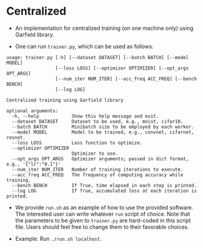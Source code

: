 # Centralized

* An implementation for centralized training (on one machine only) using Garfield library.

* One can run `trainer.py`, which can be used as follows.

```
usage: trainer.py [-h] [--dataset DATASET] [--batch BATCH] [--model MODEL]
                  [--loss LOSS] [--optimizer OPTIMIZER] [--opt_args OPT_ARGS]
                  [--num_iter NUM_ITER] [--acc_freq ACC_FREQ] [--bench BENCH]
                  [--log LOG]

Centralized training using Garfield library

optional arguments:
  -h, --help            Show this help message and exit.
  --dataset DATASET     Dataset to be used, e.g., mnist, cifar10.
  --batch BATCH         Minibatch size to be employed by each worker.
  --model MODEL         Model to be trained, e.g., convnet, cifarnet, resnet.
  --loss LOSS           Loss function to optimize.
  --optimizer OPTIMIZER
                        Optimizer to use.
  --opt_args OPT_ARGS   Optimizer arguments; passed in dict format, e.g., '{"lr":"0.1"}'
  --num_iter NUM_ITER   Number of training iterations to execute.
  --acc_freq ACC_FREQ   The frequency of computing accuracy while training.
  --bench BENCH         If True, time elapsed in each step is printed.
  --log LOG             If True, accumulated loss at each iteration is printed.

```

* We provide `run.sh` as an example of how to use the provided software. The interested user can write whatever `run` script of choice. Note that the parameters to be given to `trainer.py` are hard-coded in this script file. Users should feel free to change them to their favorable choices.

* Example: Run `./run.sh localhost`.
